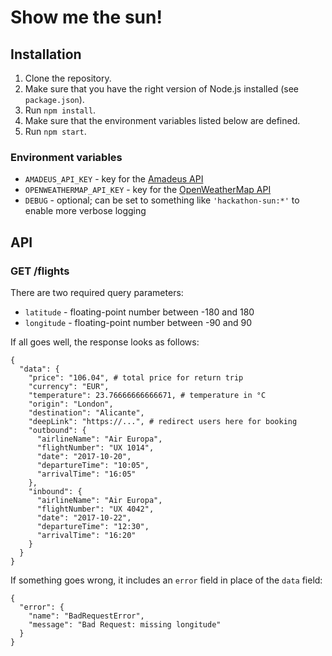 # Show me the sun!

## Installation

1. Clone the repository.
1. Make sure that you have the right version of Node.js installed (see `package.json`).
1. Run `npm install`.
1. Make sure that the environment variables listed below are defined.
1. Run `npm start`.

### Environment variables

- `AMADEUS_API_KEY` - key for the [Amadeus API](https://sandbox.amadeus.com/api-catalog)
- `OPENWEATHERMAP_API_KEY` - key for the [OpenWeatherMap API](http://openweathermap.org/api)
- `DEBUG` - optional; can be set to something like `'hackathon-sun:*'` to enable more verbose logging

## API

### GET /flights

There are two required query parameters:

- `latitude` - floating-point number between -180 and 180
- `longitude` - floating-point number between -90 and 90

If all goes well, the response looks as follows:

```
{
  "data": {
    "price": "106.04", # total price for return trip
    "currency": "EUR",
    "temperature": 23.76666666666671, # temperature in °C
    "origin": "London",
    "destination": "Alicante",
    "deepLink": "https://...", # redirect users here for booking
    "outbound": {
      "airlineName": "Air Europa",
      "flightNumber": "UX 1014",
      "date": "2017-10-20",
      "departureTime": "10:05",
      "arrivalTime": "16:05"
    },
    "inbound": {
      "airlineName": "Air Europa",
      "flightNumber": "UX 4042",
      "date": "2017-10-22",
      "departureTime": "12:30",
      "arrivalTime": "16:20"
    }
  }
}
```

If something goes wrong, it includes an `error` field in place of the `data` field:

```
{
  "error": {
    "name": "BadRequestError",
    "message": "Bad Request: missing longitude"
  }
}
```
